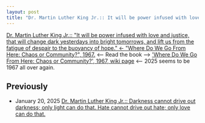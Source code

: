 ```yaml
---
layout: post
title: "Dr. Martin Luther King Jr.:: It will be power infused with love and justice, that will change dark yesterdays into bright tomorrows, and lift us from the fatigue of despair to the buoyancy of hope <- 'Where Do We Go From Here: Chaos or Community?', 1967."
---
```

[Dr. Martin Luther King Jr.:: "It will be power infused with love and justice, that will change dark yesterdays into bright tomorrows, and lift us from the fatigue of despair to the buoyancy of hope." 
<- "Where Do We Go From Here: Chaos or Community?", 1967.](https://www.drmartinlutherkingjr.com/drking/mlk-quotes/) 
<-- Read the book --> ['Where Do We Go From Here: Chaos or Community?', 1967, wiki page](https://en.wikipedia.org/wiki/Where_Do_We_Go_from_Here:_Chaos_or_Community)
<-- 2025 seems to be 1967 all over again. 

## Previously 
* January 20, 2025 [Dr. Martin Luther King Jr.:: Darkness cannot drive out darkness; only light can do that. Hate cannot drive out hate; only love can do that.](http://rolandtanglao.com/2025/01/20/p0713-mlk-quotes/)

